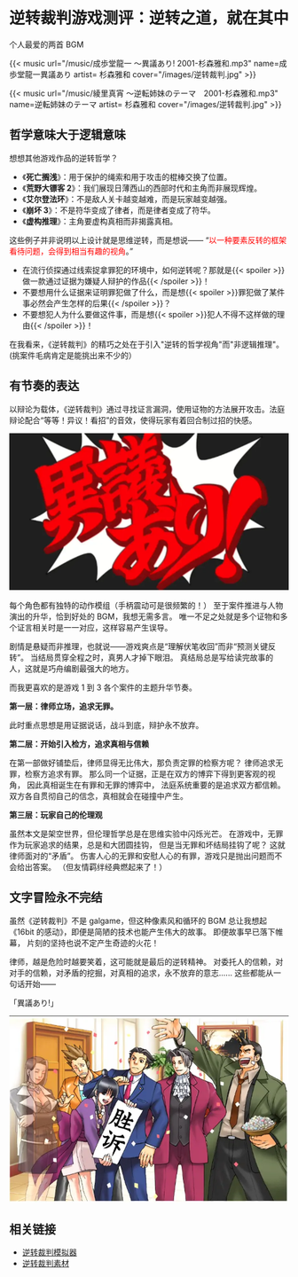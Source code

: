 # 逆转裁判游戏测评：逆转之道，就在其中


个人最爱的两首 BGM 

{{< music url="/music/成歩堂龍一 ～異議あり! 2001-杉森雅和.mp3" name=成歩堂龍一異議あり artist= 杉森雅和 cover="/images/逆转裁判.jpg" >}}

{{< music url="/music/綾里真宵 ～逆転姉妹のテーマ　2001-杉森雅和.mp3" name=逆転姉妹のテーマ artist= 杉森雅和 cover="/images/逆转裁判.jpg" >}}

## 哲学意味大于逻辑意味

想想其他游戏作品的逆转哲学？

- 《**死亡搁浅**》：用于保护的绳索和用于攻击的棍棒交换了位置。
- 《**荒野大镖客 2**》：我们展现日薄西山的西部时代和主角而非展现辉煌。
- 《**艾尔登法环**》：不是敌人关卡越变越难，而是玩家越变越强。
- 《**崩坏 3**》：不是符华变成了律者，而是律者变成了符华。
- 《**虚构推理**》：主角要虚构真相而非揭露真相。

这些例子并非说明以上设计就是思维逆转，而是想说——
“<font color="#ff0000">以一种要素反转的框架看待问题，会得到相当有趣的视角</font>。”

- 在流行侦探通过线索捉拿罪犯的环境中，如何逆转呢？那就是{{< spoiler >}}做一款通过证据为嫌疑人辩护的作品{{< /spoiler >}}！
- 不要想用什么证据来证明罪犯做了什么，而是想{{< spoiler >}}罪犯做了某件事必然会产生怎样的后果{{< /spoiler >}}？
- 不要想犯人为什么要做这件事，而是想{{< spoiler >}}犯人不得不这样做的理由{{< /spoiler >}}！

在我看来，《逆转裁判》的精巧之处在于引入"逆转的哲学视角"而"非逻辑推理"。
(挑案件毛病肯定是能挑出来不少的）


## 有节奏的表达

以辩论为载体，《逆转裁判》通过寻找证言漏洞，使用证物的方法展开攻击。法庭辩论配合“等等！异议！看招”的音效，使得玩家有着回合制过招的快感。

![无敌的气泡](/img/逆转裁判.zh-cn-20240810201607661.webp)

每个角色都有独特的动作模组（手柄震动可是很频繁的！）
至于案件推进与人物演出的升华，恰到好处的 BGM，我想无需多言。
唯一不足之处就是多个证物和多个证言相关时是一一对应，这样容易产生误导。

剧情是悬疑而非推理，也就说——游戏爽点是“理解伏笔收回”而非“预测关键反转”。
当结局贯穿全程之时，真男人才掉下眼泪。
真结局总是写给读完故事的人，这就是巧舟编剧最强大的地方。

而我更喜欢的是游戏 1 到 3 各个案件的主题升华节奏。

**第一层：律师立场，追求无罪。**

此时重点思想是用证据说话，战斗到底，辩护永不放弃。

**第二层：开始引入检方，追求真相与信赖**

在第一部做好铺垫后，律师显得无比伟大，那负责定罪的检察方呢？
律师追求无罪，检察方追求有罪。
那么同一个证据，正是在双方的博弈下得到更客观的视角，
因此真相诞生在有罪和无罪的博弈中，
法庭系统重要的是追求双方都信赖。
双方各自贯彻自己的信念，真相就会在碰撞中产生。

**第三层：玩家自己的伦理观**

虽然本文是架空世界，但伦理哲学总是在思维实验中闪烁光芒。
在游戏中，无罪作为玩家追求的结果，总是和大团圆挂钩，
但是当无罪和坏结局挂钩了呢？
这就律师面对的“矛盾”。
伤害人心的无罪和安慰人心的有罪，游戏只是抛出问题而不会给出答案。
（但友情羁绊经典燃起来了！）

## 文字冒险永不完结

虽然《逆转裁判》不是 galgame，但这种像素风和循环的 BGM 总让我想起《16bit 的感动》，即便是简陋的技术也能产生伟大的故事。
即便故事早已落下帷幕，
片刻的坚持也说不定产生奇迹的火花！

律师，越是危险时越要笑着，这可能就是最后的逆转精神。
对委托人的信赖，对对手的信赖，对矛盾的挖掘，对真相的追求，永不放弃的意志......
这些都能从一句话开始——

「異議あり!」

![異議あり!](/img/逆转裁判.zh-cn-20240810201920520.webp)

## 相关链接

- [逆转裁判模拟器](https://objection.lol/maker)
- [逆转裁判素材](http://www.court-records.net/sprites1.htm)
